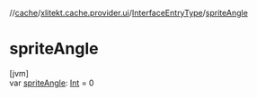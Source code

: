 //[cache](../../../index.md)/[xlitekt.cache.provider.ui](../index.md)/[InterfaceEntryType](index.md)/[spriteAngle](sprite-angle.md)

# spriteAngle

[jvm]\
var [spriteAngle](sprite-angle.md): [Int](https://kotlinlang.org/api/latest/jvm/stdlib/kotlin/-int/index.html) = 0
